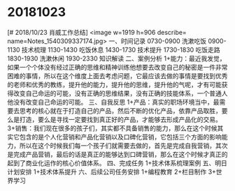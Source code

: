 # 20181023

[#  2018/10/23 肖威工作总结]
<image w=1919 h=906 describe= name=Notes_1540309337174.jpg>
一、时间记录
0730-0900 洗漱吃饭
0900-1130 技术梳理
1130-1430 吃饭休息
1430-1730 技术提升
1730-1830 吃饭走路
1830-1930 洗漱休闲
1930-2330 知识解读
二、案例分析
1+能力：最近我发觉，如果一个个体没有经过正确的思维和精神训练他想要去改变自己的秘密是一件非常困难的事情，所以在这个维度上面去考虑问题，它最应该去做的事情是要找到优秀的老师和优秀的教练，提升他的能力，提升他的思维，提升他的气呢，才有可能获得改变自己命运的可能，没有正确的思维结果，没有正确的技能体系，一个普通人他没有改变自己命运的可能。
三、自我反思
1+产品：真实的职场环境当中，最需要去思考的核心就在于打造自己的产品，然后不断的优化产品，依靠产品取胜，要么是打造，要么是寻找一定要找到真正好的产品，才能够去形成产品化的交易。
3+销售：我们现在很多的孩子们，其实都不具备销售的能力，那么在这个时候其实它包含的是个人化营销和产品化营销以及口碑化营销，它包括三个方面的影响能力，所以在这个时候我们每一个孩子们就需要去做的，首先是完成自我营销，其次是完成产品营销，最后的话是真正的能够达到口碑营销，那么在这个时候才真正的起到了商业化运作的核心价值体系。
四、完成任务
1+技术体系梳理案例
五、明日计划安排
1+技术体系提升
六、后续公司任务安排
1+编程教育 2+栏目制作 3+世界学习
